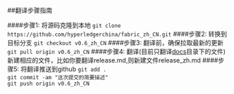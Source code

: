 ##翻译步骤指南

####步骤1: 将源码克隆到本地
`git clone https://github.com/hyperledgerchina/fabric_zh_CN.git`
####步骤2: 转换到目标分支
`git checkout v0.6_zh_CN`
####步骤3: 翻译前，确保拉取最新的更新
`git pull origin v0.6_zh_CN`
####步骤4: 翻译(目前只翻译[docs](https://github.com/hyperledgerchina/fabric_zh_CN/tree/v0.6_zh_CN/docs)目录下的文件)    
新建相应的文件，比如你要翻译release.md,则新建文件release_zh.md
####步骤5: 将翻译推送到github
`git add .`  
`git commit -am "这次提交的简要描述"`  
`git push origin v0.6_zh_CN`
